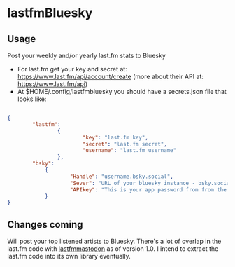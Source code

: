 # lastfmBluesky

## Usage 
Post your weekly and/or yearly last.fm stats to Bluesky


- For last.fm get your key and secret at: https://www.last.fm/api/account/create (more about their API at: https://www.last.fm/api)
- At $HOME/.config/lastfmbluesky you should have a secrets.json file that looks like:


```json

{
        "lastfm":
                {
                        "key": "last.fm key",
                        "secret": "last.fm secret",
                        "username": "last.fm username"
                },
        "bsky":
            {
                    "Handle": "username.bsky.social",
                    "Sever": "URL of your bluesky instance - bsky.social",
                    "APIkey": "This is your app password from from the bluesky website"
            }
}


```

## Changes coming

Will post your top listened artists to Bluesky. There's a lot of overlap in the last.fm code with [lastfmmastodon](https://github.com/djotaku/lastfmmastodon) as of version 1.0. I intend to extract the last.fm code into its own library eventually.